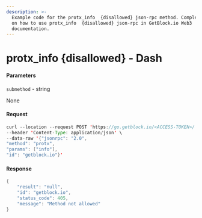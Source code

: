 ```yaml
---
description: >-
  Example code for the protx_info  {disallowed} json-rpc method. Сomplete guide
  on how to use protx_info  {disallowed} json-rpc in GetBlock.io Web3
  documentation.
---
```


# protx\_info {disallowed} - Dash

#### Parameters

`submethod` - string

None

#### Request

```java
curl --location --request POST 'https://go.getblock.io/<ACCESS-TOKEN>/' \
--header 'Content-Type: application/json' \ 
--data-raw '{"jsonrpc": "2.0",
"method": "protx",
"params": ["info"],
"id": "getblock.io"}'
```

#### Response

```java
{
    "result": "null",
    "id": "getblock.io",
    "status_code": 405,
    "message": "Method not allowed"
}
```
